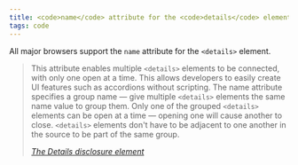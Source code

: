 ```yaml
---
title: <code>name</code> attribute for the <code>details</code> element
tags: code
---
```

All major browsers support the `name` attribute for the `<details>` element. 

> This attribute enables multiple `<details>` elements to be connected, with only one open at a time. This allows developers to easily create UI features such as accordions without scripting.
> The name attribute specifies a group name — give multiple `<details>` elements the same name value to group them. Only one of the grouped `<details>` elements can be open at a time — opening one will cause another to close. 
> `<details>` elements don't have to be adjacent to one another in the source to be part of the same group.
> <footer><a href="https://developer.mozilla.org/en-US/docs/Web/HTML/Element/details"><cite>The Details disclosure element</cite></a></footer>
